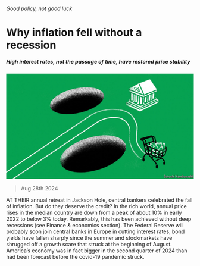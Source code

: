 ###### Good policy, not good luck

# Why inflation fell without a recession 

##### High interest rates, not the passage of time, have restored price stability 

![image](images/20240831_LDD003.jpg) 

> Aug 28th 2024 

AT THEIR annual retreat in Jackson Hole, central bankers celebrated the fall of inflation. But do they deserve the credit? In the rich world, annual price rises in the median country are down from a peak of about 10% in early 2022 to below 3% today. Remarkably, this has been achieved without deep recessions (see Finance &amp; economics section). The Federal Reserve will probably soon join central banks in Europe in cutting interest rates, bond yields have fallen sharply since the summer and stockmarkets have shrugged off a growth scare that struck at the beginning of August. America’s economy was in fact bigger in the second quarter of 2024 than had been forecast before the covid-19 pandemic struck.

